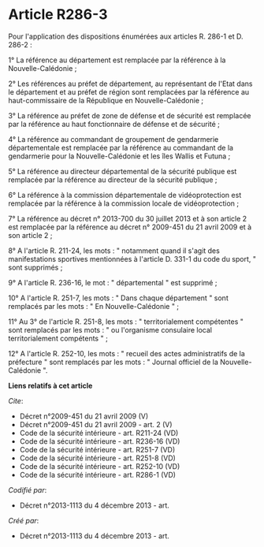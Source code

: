 # Article R286-3

Pour l'application des dispositions énumérées aux articles R. 286-1 et D. 286-2 : 

1° La référence au département est remplacée par la référence à la Nouvelle-Calédonie ; 

2° Les références au préfet de département, au représentant de l'Etat dans le département et au préfet de région sont
remplacées par la référence au haut-commissaire de la République en Nouvelle-Calédonie ; 

3° La référence au préfet de zone de défense et de sécurité est remplacée par la référence au haut fonctionnaire de défense
et de sécurité ; 

4° La référence au commandant de groupement de gendarmerie départementale est remplacée par la référence au commandant de la
gendarmerie pour la Nouvelle-Calédonie et les îles Wallis et Futuna ; 

5° La référence au directeur départemental de la sécurité publique est remplacée par la référence au directeur de la sécurité
publique ; 

6° La référence à la commission départementale de vidéoprotection est remplacée par la référence à la commission locale de
vidéoprotection ; 

7° La référence au décret n° 2013-700 du 30 juillet 2013 et à son article 2 est remplacée par la référence au décret n°
2009-451 du 21 avril 2009 et à son article 2 ; 

8° A l'article R. 211-24, les mots : " notamment quand il s'agit des manifestations sportives mentionnées à l'article D.
331-1 du code du sport, " sont supprimés ; 

9° A l'article R. 236-16, le mot : " départemental " est supprimé ; 

10° A l'article R. 251-7, les mots : " Dans chaque département " sont remplacés par les mots : " En Nouvelle-Calédonie " ; 

11° Au 3° de l'article R. 251-8, les mots : " territorialement compétentes " sont remplacés par les mots : " ou l'organisme
consulaire local territorialement compétents " ; 

12° A l'article R. 252-10, les mots : " recueil des actes administratifs de la préfecture " sont remplacés par les mots : "
Journal officiel de la Nouvelle-Calédonie ".

**Liens relatifs à cet article**

_Cite_:

  - Décret n°2009-451 du 21 avril 2009 (V)
  - Décret n°2009-451 du 21 avril 2009 - art. 2 (V)
  - Code de la sécurité intérieure - art. R211-24 (VD)
  - Code de la sécurité intérieure - art. R236-16 (VD)
  - Code de la sécurité intérieure - art. R251-7 (VD)
  - Code de la sécurité intérieure - art. R251-8 (VD)
  - Code de la sécurité intérieure - art. R252-10 (VD)
  - Code de la sécurité intérieure - art. R286-1 (VD)

_Codifié par_:

  - Décret n°2013-1113 du 4 décembre 2013 - art.

_Créé par_:

  - Décret n°2013-1113 du 4 décembre 2013 - art.
